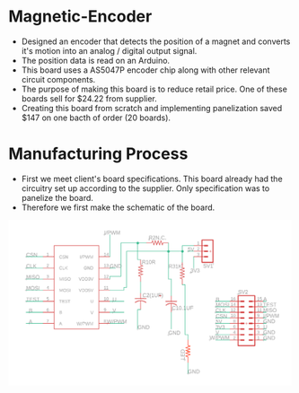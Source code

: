 # Magnetic-Encoder
 
* Designed an encoder that detects the position of a magnet and converts it's motion into an analog / digital output signal.
* The position data is read on an Arduino. 
* This board uses a AS5047P encoder chip along with other relevant circuit components.
* The purpose of making this board is to reduce retail price. One of these boards sell for $24.22 from supplier.
* Creating this board from scratch and implementing panelization saved $147 on one bacth of order (20 boards).

# Manufacturing Process

* First we meet client's board specifications. This board already had the circuitry set up according to the supplier. Only specification was to panelize the board.
* Therefore we first make the schematic of the board.

![Board Schematic](https://github.com/diptadas5/Magnetic-Encoder/blob/main/photos/Schematic.PNG)


